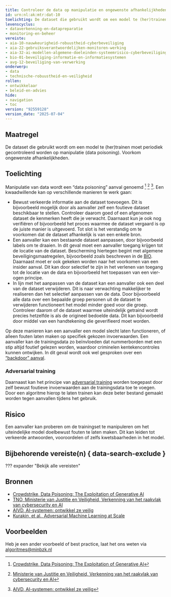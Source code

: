 ```yaml
---
title: Controleer de data op manipulatie en ongewenste afhankelijkheden
id: urn:nl:ak:mtr:dat-10
toelichting: De dataset die gebruikt wordt om een model te (her)trainen moet periodiek gecontroleerd worden op manipulatie (data poisoning). Voorkom ongewenste afhankelijkheden.
levenscyclus:
- dataverkenning-en-datapreparatie
- monitoring-en-beheer
vereiste:
- aia-10-nauwkeurigheid-robuustheid-cyberbeveiliging
- aia-22-gebruiksverantwoordelijken-monitoren-werking
- aia-32-ai-modellen-algemene-doeleinden-systeemrisico-cyberbeveiliging
- bio-01-beveiliging-informatie-en-informatiesystemen
- avg-12-beveiliging-van-verwerking
onderwerp:
- data
- technische-robuustheid-en-veiligheid
rollen:
- ontwikkelaar
- beleid-en-advies
hide:
- navigation
- toc
version: "92559128"
version_date: "2025-07-04"
---
```


<!-- Let op! onderstaande regel met 'tags' niet weghalen! Deze maakt automatisch de knopjes op basis van de metadata  -->
<!-- tags -->

## Maatregel
De dataset die gebruikt wordt om een model te (her)trainen moet periodiek gecontroleerd worden op manipulatie (data poisoning). Voorkom ongewenste afhankelijkheden.

## Toelichting
Manipulatie van data wordt een “data poisoning” aanval genoemd [^1] [^2] [^3]. Een kwaadwillende kan op verschillende manieren te werk gaan:

- Bewust verkeerde informatie aan de dataset toevoegen. Dit is bijvoorbeeld mogelijk door als aanvaller zelf een foutieve dataset beschikbaar te stellen. Controleer daarom goed of een afgenomen dataset de kenmerken heeft die je verwacht. Daarnaast kun je ook nog verifiëren of bijvoorbeeld het proces waarmee de dataset vergaard is op de juiste manier is uitgevoerd. Tot slot is het verstandig om te voorkomen dat de dataset afhankelijk is van een enkele bron.
- Een aanvaller kan een bestaande dataset aanpassen, door bijvoorbeeld labels om te draaien. In dit geval moet een aanvaller toegang krijgen tot de locatie van de dataset. Bescherming hiertegen begint met algemene beveiligingsmaatregelen, bijvoorbeeld zoals beschreven in de [BIO](../hulpmiddelen/BIO.md). Daarnaast moet er ook gekeken worden naar het voorkomen van een insider aanval. Dit kan door selectief te zijn in het verlenen van toegang tot de locatie van de data en bijvoorbeeld het toepassen van een vier-ogen principe.
- In lijn met het aanpassen van de dataset kan een aanvaller ook een deel van de dataset verwijderen. Dit is naar verwachting makkelijker te realiseren dan het selectief aanpassen van de data. Door bijvoorbeeld alle data over een bepaalde groep personen uit de dataset te verwijderen functioneert het model minder goed voor die groep. Controleer daarom of de dataset waarmee uiteindelijk getraind wordt precies hetzelfde is als de origineel bedoelde data. Dit kan bijvoorbeeld door middel van een handtekening die geverifieerd moet worden.

Op deze manieren kan een aanvaller een model slecht laten functioneren, of alleen fouten laten maken op specifiek gekozen invoerwaarden. Een aanvaller kan de trainingsdata zo beïnvloeden dat nummerborden met een stip altijd foutief gelezen worden, waardoor criminelen kentekencontroles kunnen ontwijken. In dit geval wordt ook wel gesproken over een [“backdoor” aanval](4-owk-09-adversarial-aanvallen.md#backdoor).

### Adversarial training
Daarnaast kan het principe van [adversarial training](https://arxiv.org/abs/1611.01236) worden toegepast door zelf bewust foutieve invoerwaarden aan de trainingsdata toe te voegen.
Door een algoritme hierop te laten trainen kan deze beter bestand gemaakt worden tegen aanvallen tijdens het gebruik.

## Risico
Een aanvaller kan proberen om de trainingset te manipuleren om het uiteindelijke model doelbewust fouten te laten maken. Dit kan leiden tot verkeerde antwoorden, vooroordelen of zelfs kwetsbaarheden in het model.

## Bijbehorende vereiste(n) { data-search-exclude }
??? expander "Bekijk alle vereisten"
    <!-- list_vereisten_on_maatregelen_page -->

## Bronnen
- [Crowdstrike, Data Poisoning: The Exploitation of Generative AI](https://www.crowdstrike.com/en-us/cybersecurity-101/cyberattacks/data-poisoning/)
- [TNO, Ministerie van Justitie en Veiligheid, Verkenning van het raakvlak van cybersecurity en AI](https://www.rijksoverheid.nl/onderwerpen/terrorismebestrijding/documenten/rapporten/2024/10/28/tk-bijlage-4-tno-2024-r10768-verkenning-van-het-raakvlak-van-cybersecurity-en-ai)
- [AIVD, AI-systemen: ontwikkel ze veilig](https://www.aivd.nl/documenten/publicaties/2023/02/15/ai-systemen-ontwikkel-ze-veilig#:~:text=Steeds%20meer%20computersystemen%20maken%20gebruik,organisaties%20zich%20hiertegen%20kunnen%20verdedigen )
- [Kurakin, et al., Adversarial Machine Learning at Scale](https://arxiv.org/abs/1611.01236)

## Voorbeelden
Heb je een ander voorbeeld of best practice, laat het ons weten via [algoritmes@minbzk.nl](mailto:algoritmes@minbzk.nl)


[^1]: [Crowdstrike, Data Poisoning: The Exploitation of Generative AI](https://www.crowdstrike.com/en-us/cybersecurity-101/cyberattacks/data-poisoning/)
[^2]: [Ministerie van Justitie en Veiligheid, Verkenning van het raakvlak van cybersecurity en AI](https://www.rijksoverheid.nl/onderwerpen/terrorismebestrijding/documenten/rapporten/2024/10/28/tk-bijlage-4-tno-2024-r10768-verkenning-van-het-raakvlak-van-cybersecurity-en-ai)
[^3]: [AIVD, AI-systemen: ontwikkel ze veilig](https://www.aivd.nl/documenten/publicaties/2023/02/15/ai-systemen-ontwikkel-ze-veilig#:~:text=Steeds%20meer%20computersystemen%20maken%20gebruik,organisaties%20zich%20hiertegen%20kunnen%20verdedigen )
